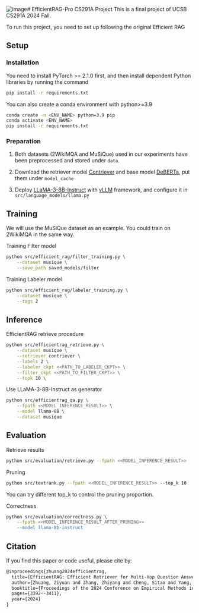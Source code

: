 ![image](https://github.com/user-attachments/assets/801e2610-fd15-4656-8a1d-a1e3dc99a41c)# EfficientRAG-Pro CS291A Project
This is a final project of UCSB CS291A 2024 Fall.

To run this project, you need to set up following the original Efficient RAG 

## Setup

### Installation

You need to install PyTorch >= 2.1.0 first, and then install dependent Python libraries by running the command

```bash
pip install -r requirements.txt
```

You can also create a conda environment with python>=3.9

```bash
conda create -n <ENV_NAME> python=3.9 pip
conda activate <ENV_NAME>
pip install -r requirements.txt
```

### Preparation

1. Both datasets (2WikiMQA and MuSiQue) used in our experiments have been preprocessed and stored under `data`. 

2. Download the retriever model [Contriever](https://huggingface.co/facebook/contriever-msmarco) and base model [DeBERTa](https://huggingface.co/microsoft/deberta-v3-large), put them under `model_cache`

3. Deploy [LLaMA-3-8B-Instruct](https://huggingface.co/meta-llama/Meta-Llama-3-70B-Instruct) with [vLLM](https://github.com/vllm-project/vllm) framework, and configure it in `src/language_models/llama.py`

## Training

We will use the MuSiQue dataset as an example. You could train on 2WikiMQA in the same way.
        
Training Filter model

```bash
python src/efficient_rag/filter_training.py \
    --dataset musique \
    --save_path saved_models/filter
```

Training Labeler model

```bash
python src/efficient_rag/labeler_training.py \
    --dataset musique \
    --tags 2
```

## Inference

EfficientRAG retrieve procedure

```bash
python src/efficientrag_retrieve.py \
    --dataset musique \
    --retriever contriever \
    --labels 2 \
    --labeler_ckpt <<PATH_TO_LABELER_CKPT>> \
    --filter_ckpt <<PATH_TO_FILTER_CKPT>> \
    --topk 10 \
```

Use LLaMA-3-8B-Instruct as generator
```bash
python src/efficientrag_qa.py \
    --fpath <<MODEL_INFERENCE_RESULT>> \
    --model llama-8B \
    --dataset musique
```

## Evaluation
Retrieve results
```bash
python src/evaluation/retrieve.py --fpath <<MODEL_INFERENCE_RESULT>>
```

Pruning
```bash
python src/textrank.py --fpath <<MODEL_INFERENCE_RESULT>> --top_k 10
```
You can try different top_k to control the pruning proportion.

Correctness
```bash
python src/evaluation/correctness.py \
    --fpath <<MODEL_INFERENCE_RESULT_AFTER_PRUNING>>
    --model llama-8b-instruct
```

## Citation

If you find this paper or code useful, please cite by:

```txt
@inproceedings{zhuang2024efficientrag,
  title={EfficientRAG: Efficient Retriever for Multi-Hop Question Answering},
  author={Zhuang, Ziyuan and Zhang, Zhiyang and Cheng, Sitao and Yang, Fangkai and Liu, Jia and Huang, Shujian and Lin, Qingwei and Rajmohan, Saravan and Zhang, Dongmei and Zhang, Qi},
  booktitle={Proceedings of the 2024 Conference on Empirical Methods in Natural Language Processing},
  pages={3392--3411},
  year={2024}
}
```
